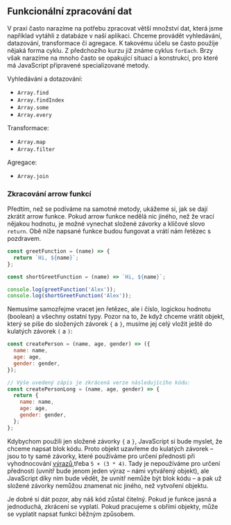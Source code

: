 ## Funkcionální zpracování dat

V praxi často narazíme na potřebu zpracovat větší množství dat, která jsme například vytáhli z databáze v naší aplikaci. Chceme provádět vyhledávání, datazování, transformace či agregace. K takovému účelu se často použije nějaká forma cyklu. Z předchozího kurzu již známe cyklus `forEach`. Brzy však narazíme na mnoho často se opakující situací a konstrukcí, pro které má JavaScript připravené specializované metody.

Vyhledávání a dotazování:

- `Array.find`
- `Array.findIndex`
- `Array.some`
- `Array.every`

Transformace:

- `Array.map`
- `Array.filter`

Agregace:

- `Array.join`

### Zkracování arrow funkcí

Předtím, než se podíváme na samotné metody, ukážeme si, jak se dají zkrátit arrow funkce. Pokud arrow funkce nedělá nic jiného, než že vrací nějakou hodnotu, je možné vynechat složené závorky a klíčové slovo `return`. Obě níže napsané funkce budou fungovat a vrátí nám řetězec s pozdravem.

```js
const greetFunction = (name) => {
  return `Hi, ${name}`;
};

const shortGreetFunction = (name) => `Hi, ${name}`;

console.log(greetFunction('Alex'));
console.log(shortGreetFunction('Alex'));
```

Nemusíme samozřejme vracet jen řetězec, ale i číslo, logickou hodnotu (boolean) a všechny ostatní typy. Pozor na to, že když chceme vrátit objekt, který se píše do složených závorek `{` a `}`, musíme jej celý vložit ještě do kulatých závorek `(` a `)`:

```js
const createPerson = (name, age, gender) => ({
  name: name,
  age: age,
  gender: gender,
});

// Výše uvedený zápis je zkrácená verze následujícího kódu:
const createPersonLong = (name, age, gender) => {
  return {
    name: name,
    age: age,
    gender: gender,
  };
};
```

Kdybychom použili jen složené závorky `{` a `}`, JavaScript si bude myslet, že chceme napsat blok kódu. Proto objekt uzavřeme do kulatých závorek – jsou to ty samé závorky, které používáme pro určení přednosti při vyhodnocování [výrazů](https://developer.mozilla.org/en-US/docs/Web/JavaScript/Reference/Operators),třeba `5 + (3 * 4)`. Tady je nepoužíváme pro určení přednosti (uvnitř bude jenom jeden výraz – námi vytvářený objekt), ale JavaScript díky nim bude vědět, že uvnitř nemůže být blok kódu – a pak už složené závorky nemůžou znamenat nic jiného, než vytvoření objektu.

Je dobré si dát pozor, aby náš kód zůstal čitelný. Pokud je funkce jasná a jednoduchá, zkrácení se vyplatí. Pokud pracujeme s obřími objekty, může se vyplatit napsat funkci běžným způsobem.
